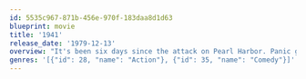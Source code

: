 ```yaml
---
id: 5535c967-871b-456e-970f-183daa8d1d63
blueprint: movie
title: '1941'
release_date: '1979-12-13'
overview: "It's been six days since the attack on Pearl Harbor. Panic grips California, supposedly the next target of the Japanese forces. Everywhere in California, people are suffering from war nerves. Chaos erupts all over the state. An Army Air Corps Captain, a civilian with a deranged sense of Nationalism, civilian defenders, and a Motor Pool crew all end up chasing a Japanese sub planning to attack LA."
genres: '[{"id": 28, "name": "Action"}, {"id": 35, "name": "Comedy"}]'
---
```

